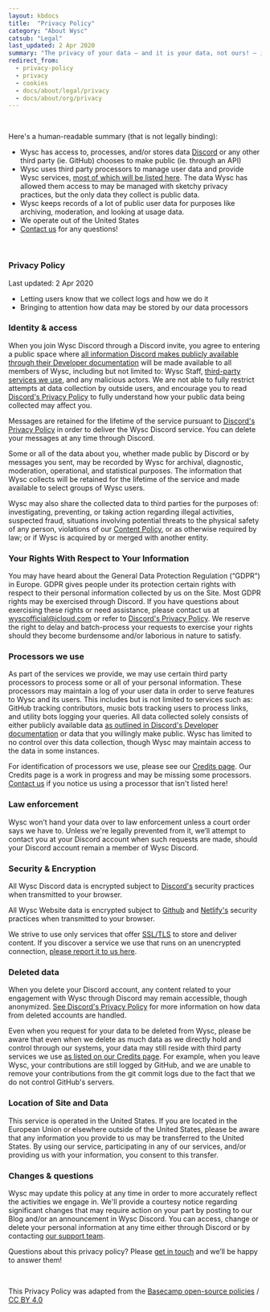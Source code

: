 ```yaml
---
layout: kbdocs
title:  "Privacy Policy"
category: "About Wysc"
catsub: "Legal"
last_updated: 2 Apr 2020
summary: "The privacy of your data — and it is your data, not ours! — is at your perusal. Here's how we'll try to protect your data from the wild Internet west."
redirect_from:
  - privacy-policy
  - privacy
  - cookies
  - docs/about/legal/privacy
  - docs/about/org/privacy
---
```


<br>
<style>
.docspbody ul > li {
    margin-bottom: 0.5em;
}
</style>

Here's a human-readable summary (that is not legally binding):
- Wysc has access to, processes, and/or stores data [Discord](https://discordapp.com/developers/docs/intro) or any other third party (ie. GitHub) chooses to make public (ie. through an API)
- Wysc uses third party processors to manage user data and provide Wysc services, [most of which will be listed here](/docs/about/credits). The data Wysc has allowed them access to may be managed with sketchy privacy practices, but the only data they collect is public data.
- Wysc keeps records of a lot of public user data for purposes like archiving, moderation, and looking at usage data.
- We operate out of the United States
- [Contact us](/docs/about/contact) for any questions!

<br>

### Privacy Policy

Last updated: 2 Apr 2020
- Letting users know that we collect logs and how we do it
- Bringing to attention how data may be stored by our data processors

### Identity & access

When you join Wysc Discord through a Discord invite, you agree to entering a public space where [all information Discord makes publicly available through their Developer documentation](https://discordapp.com/developers/docs/intro) will be made available to all members of Wysc, including but not limited to: Wysc Staff, [third-party services we use](/docs/about/credits), and any malicious actors. We are not able to fully restrict attempts at data collection by outside users, and encourage you to read [Discord's Privacy Policy](https://discordapp.com/privacy) to fully understand how your public data being collected may affect you.

Messages are retained for the lifetime of the service pursuant to [Discord's Privacy Policy](https://discordapp.com/privacy) in order to deliver the Wysc Discord service. You can delete your messages at any time through Discord.

Some or all of the data about you, whether made public by Discord or by messages you sent, may be recorded by Wysc for archival, diagnostic, moderation, operational, and statistical purposes. The information that Wysc collects will be retained for the lifetime of the service and made available to select groups of Wysc users.

Wysc may also share the collected data to third parties for the purposes of: investigating, preventing, or taking action regarding illegal activities, suspected fraud, situations involving potential threats to the physical safety of any person, violations of our [Content Policy](/docs/discord/content), or as otherwise required by law; or if Wysc is acquired by or merged with another entity.


### Your Rights With Respect to Your Information

You may have heard about the General Data Protection Regulation (“GDPR”) in Europe. GDPR gives people under its protection certain rights with respect to their personal information collected by us on the Site. Most GDPR rights may be exercised through Discord. If you have questions about exercising these rights or need assistance, please contact us at [wyscofficial@icloud.com](/docs/about/contact) or refer to [Discord's Privacy Policy](https://discordapp.com/privacy). We reserve the right to delay and batch-process your requests to exercise your rights should they become burdensome and/or laborious in nature to satisfy.


### Processors we use

As part of the services we provide, we may use certain third party processors to process some or all of your personal information. These processors may maintain a log of your user data in order to serve features to Wysc and its users. This includes but is not limited to services such as: GitHub tracking contributors, music bots tracking users to process links, and utility bots logging your queries. All data collected solely consists of either publicly available data [as outlined in Discord's Developer documentation](https://discordapp.com/developers/docs/intro) or data that you willingly make public. Wysc has limited to no control over this data collection, though Wysc may maintain access to the data in some instances.

For identification of processors we use, please see our [Credits page](/docs/about/credits). Our Credits page is a work in progress and may be missing some processors. [Contact us](/docs/about/contact) if you notice us using a processor that isn't listed here!


### Law enforcement

Wysc won’t hand your data over to law enforcement unless a court order says we have to. Unless we're legally prevented from it, we’ll attempt to contact you at your Discord account when such requests are made, should your Discord account remain a member of Wysc Discord.


### Security & Encryption

All Wysc Discord data is encrypted subject to [Discord's](https://discordapp.com/privacy) security practices when transmitted to your browser.

All Wysc Website data is encrypted subject to [Github](https://github.com/security) and [Netlify's](https://www.netlify.com/security/) security practices when transmitted to your browser.

We strive to use only services that offer [SSL/TLS](https://en.wikipedia.org/wiki/Transport_Layer_Security) to store and deliver content. If you discover a service we use that runs on an unencrypted connection, [please report it to us here](/docs/about/contact).


### Deleted data

When you delete your Discord account, any content related to your engagement with Wysc through Discord may remain accessible, though anonymized. [See Discord's Privacy Policy](https://discordapp.com/privacy) for more information on how data from deleted accounts are handled.

Even when you request for your data to be deleted from Wysc, please be aware that even when we delete as much data as we directly hold and control through our systems, your data may still reside with third party services we use [as listed on our Credits page](/docs/about/credits). For example, when you leave Wysc, your contributions are still logged by GitHub, and we are unable to remove your contributions from the git commit logs due to the fact that we do not control GitHub's servers.


### Location of Site and Data

This service is operated in the United States. If you are located in the European Union or elsewhere outside of the United States, please be aware that any information you provide to us may be transferred to the United States. By using our service, participating in any of our services, and/or providing us with your information, you consent to this transfer.


### Changes & questions

Wysc may update this policy at any time in order to more accurately reflect the activities we engage in. We'll provide a courtesy notice regarding significant changes that may require action on your part by posting to our Blog and/or an announcement in Wysc Discord. You can access, change or delete your personal information at any time either through Discord or by contacting [our support team](/docs/about/contact).

Questions about this privacy policy? Please [get in touch](/docs/about/contact) and we’ll be happy to answer them!

<br>

This Privacy Policy was adapted from the [Basecamp open-source policies](https://github.com/basecamp/policies) / [CC BY 4.0](https://creativecommons.org/licenses/by/4.0/)